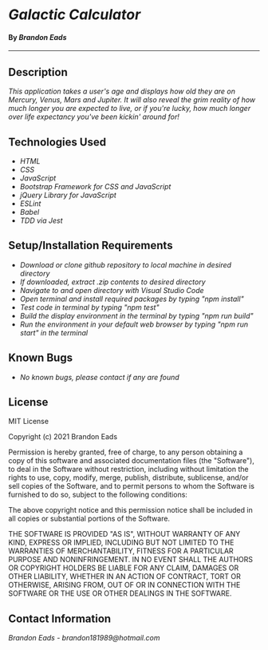 # _Galactic Calculator_

#### By _**Brandon Eads**_

---

## Description

_This application takes a user's age and displays how old they are on Mercury, Venus, Mars and Jupiter. It will also reveal the grim reality of how much longer you are expected to live, or if you're lucky, how much longer over life expectancy you've been kickin' around for!_

## Technologies Used

* _HTML_
* _CSS_
* _JavaScript_
* _Bootstrap Framework for CSS and JavaScript_
* _jQuery Library for JavaScript_
* _ESLint_
* _Babel_
* _TDD via Jest_



## Setup/Installation Requirements

* _Download or clone github repository to local machine in desired directory_
* _If downloaded, extract .zip contents to desired directory_
* _Navigate to and open directory with Visual Studio Code_
* _Open terminal and install required packages by typing "npm install"_
* _Test code in terminal by typing "npm test"_
* _Build the display environment in the terminal by typing "npm run build"_
* _Run the environment in your default web browser by typing "npm run start" in the terminal_



## Known Bugs

* _No known bugs, please contact if any are found_

## License

MIT License

Copyright (c) 2021 Brandon Eads

Permission is hereby granted, free of charge, to any person obtaining a copy
of this software and associated documentation files (the "Software"), to deal
in the Software without restriction, including without limitation the rights
to use, copy, modify, merge, publish, distribute, sublicense, and/or sell
copies of the Software, and to permit persons to whom the Software is
furnished to do so, subject to the following conditions:

The above copyright notice and this permission notice shall be included in all
copies or substantial portions of the Software.

THE SOFTWARE IS PROVIDED "AS IS", WITHOUT WARRANTY OF ANY KIND, EXPRESS OR
IMPLIED, INCLUDING BUT NOT LIMITED TO THE WARRANTIES OF MERCHANTABILITY,
FITNESS FOR A PARTICULAR PURPOSE AND NONINFRINGEMENT. IN NO EVENT SHALL THE
AUTHORS OR COPYRIGHT HOLDERS BE LIABLE FOR ANY CLAIM, DAMAGES OR OTHER
LIABILITY, WHETHER IN AN ACTION OF CONTRACT, TORT OR OTHERWISE, ARISING FROM,
OUT OF OR IN CONNECTION WITH THE SOFTWARE OR THE USE OR OTHER DEALINGS IN THE
SOFTWARE.

## Contact Information

_Brandon Eads - brandon181989@hotmail.com_